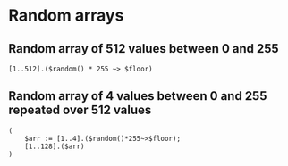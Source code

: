 # Random arrays

## Random array of 512 values between 0 and 255

```
[1..512].($random() * 255 ~> $floor)
```

## Random array of 4 values between 0 and 255 repeated over 512 values

```
(
    $arr := [1..4].($random()*255~>$floor);
    [1..128].($arr)
)
```
